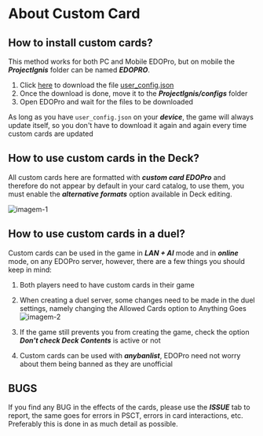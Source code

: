 # About Custom Card
## How to install custom cards?
This method works for both PC and Mobile EDOPro, but on mobile the ***ProjectIgnis*** folder can be named ***EDOPRO***.

1. Click [here][df2] to download the file [user_config.json][df2]
2. Once the download is done, move it to the ***ProjectIgnis/configs*** folder
3. Open EDOPro and wait for the files to be downloaded

As long as you have `user_config.json` on your ***device***, the game will always update itself, so you don't have to download it again and again every time custom cards are updated

## How to use custom cards in the Deck?
All custom cards here are formatted with ***custom card EDOPro*** and therefore do not appear by default in your card catalog, to use them, you must enable the ***alternative formats*** option available in Deck editing.

![imagem-1][img1]

## How to use custom cards in a duel?
Custom cards can be used in the game in ***LAN + AI*** mode and in ***online*** mode, on any EDOPro server, however, there are a few things you should keep in mind:

 1. Both players need to have custom cards in their game

2. When creating a duel server, some changes need to be made in the duel settings, namely changing the Allowed Cards  option to Anything Goes
![imagem-2][img2]
3. If the game still prevents you from creating the game, check the option ***Don't check Deck Contents*** is active or not
4. Custom cards can be used with ***anybanlist***, EDOPro need not worry about them being banned as they are unofficial

## BUGS
If you find any BUG in the effects of the cards, please use the ***ISSUE*** tab to report, the same goes for errors in  PSCT, errors in card interactions, etc.  Preferably this is done in as much detail as possible.






[df2]: <https://drive.google.com/file/d/1N-Zbb6g6b-L1thwoX-p1TRlx0L0KK58S/view?usp=drivesdk>
[img1]: <https://user-images.githubusercontent.com/107518574/205525916-bc2f4be4-5f34-4b0c-ae0a-8211ae40f8ab.jpg>
[img2]: <https://user-images.githubusercontent.com/107518574/205527563-42a0e83d-a2a9-4861-a0e6-b3c9b5c091a4.jpg>
